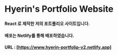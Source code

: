 # Hyerin's Portfolio Website
#### React 로 제작한 저의 포트폴리오 사이트입니다.
#### 배포는 Netlify를 통해 배포하였습니다.
#### URL : [https://www.hyerin-portfolip-v2.netlify.app]
